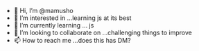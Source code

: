 
- 👋 Hi, I’m @mamusho
- 👀 I’m interested in ...learning js at its best
- 🌱 I’m currently learning ... js
- 💞️ I’m looking to collaborate on ...challenging things to improve
- 📫 How to reach me ...does this has DM?



<!---
mamusho/mamusho is a ✨ special ✨ repository because its `README.md` (this file) appears on your GitHub profile.
You can click the Preview link to take a look at your changes.
--->
